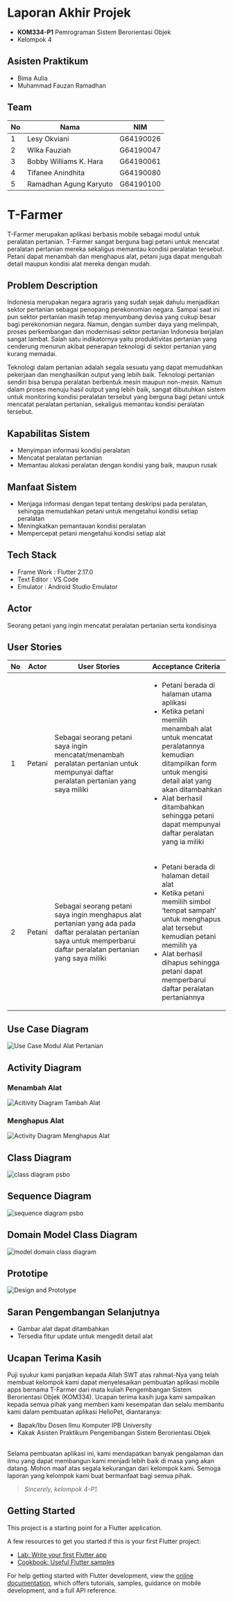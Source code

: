 # Laporan Akhir Projek
- **KOM334-P1** Pemrograman Sistem Berorientasi Objek
- Kelompok 4

## Asisten Praktikum
- Bima Aulia
- Muhammad Fauzan Ramadhan

## Team
<table>
  <thead>
      <th>No</th>
      <th>Nama</th>
      <th>NIM</th>
  </thead>
  
  <tbody>
    <tr>
      <td>1</td>
      <td>Lesy Okviani</td>
      <td>G64190026</td>
     </tr> 
    <tr>
      <td>2</td>
      <td>WIka Fauziah</td>
      <td>G64190047</td>
    </tr> 
    <tr>
      <td>3</td>
      <td>Bobby Williams K. Hara</td>
      <td>G64190061</td>
    </tr>
    <tr>
      <td>4</td>
      <td>Tifanee Anindhita</td>
      <td>G64190080</td>
    </tr>
    <tr>
      <td>5</td>
      <td>Ramadhan Agung Karyuto</td>
      <td>G64190100</td>
     </tr>
    </tbody>
</table> 


# T-Farmer

T-Farmer merupakan aplikasi berbasis mobile sebagai modul untuk peralatan pertanian. T-Farmer sangat berguna bagi petani untuk mencatat peralatan pertanian mereka sekaligus memantau kondisi peralatan tersebut. Petani dapat menambah dan menghapus alat, petani juga dapat mengubah detail maupun kondisi alat mereka dengan mudah.

## Problem Description 

Indonesia merupakan negara agraris yang sudah sejak dahulu menjadikan sektor pertanian sebagai penopang perekonomian negara. Sampai saat ini pun sektor pertanian masih tetap menyumbang devisa yang cukup besar bagi perekonomian negara. Namun, dengan sumber daya yang melimpah, proses perkembangan dan modernisasi sektor pertanian Indonesia berjalan sangat lambat. Salah satu indikatornya yaitu produktivitas pertanian yang cenderung menurun akibat penerapan teknologi di sektor pertanian yang kurang memadai.

Teknologi dalam pertanian adalah segala sesuatu yang dapat memudahkan pekerjaan dan menghasilkan output yang lebih baik. Teknologi pertanian sendiri bisa berupa peralatan berbentuk mesin maupun non-mesin. Namun dalam proses menuju hasil output yang lebih baik, sangat dibutuhkan sistem untuk monitoring kondisi peralatan tersebut yang berguna bagi petani untuk mencatat peralatan pertanian, sekaligus memantau kondisi peralatan tersebut.

## Kapabilitas Sistem

- Menyimpan informasi kondisi peralatan
- Mencatat peralatan pertanian 
- Memantau alokasi peralatan dengan kondisi yang baik, maupun rusak

## Manfaat Sistem

- Menjaga informasi dengan tepat tentang deskripsi pada peralatan, sehingga memudahkan petani untuk mengetahui kondisi setiap peralatan
- Meningkatkan pemantauan kondisi peralatan
- Mempercepat petani mengetahui kondisi setiap alat

## Tech Stack

- Frame Work  : Flutter 2.17.0
- Text Editor : VS Code
- Emulator    : Android Studio Emulator

## Actor
Seorang petani yang ingin mencatat peralatan pertanian serta kondisinya

## User Stories
<table>
  <thead>
      <th>No</th>
      <th>Actor</th>
      <th>User Stories</th>
      <th>Acceptance Criteria</th>
  </thead>
   <tbody>
    <tr>
      <td>1</td>
      <td>Petani</td>
      <td>Sebagai seorang petani saya ingin mencatat/menambah peralatan pertanian untuk mempunyai daftar peralatan pertanian yang saya miliki</td>
      <td> <ul> <li> Petani berada di halaman utama aplikasi </li>
                <li> Ketika petani memilih menambah alat untuk mencatat peralatannya kemudian ditampilkan form untuk mengisi detail alat yang akan ditambahkan </li>
                <li> Alat berhasil ditambahkan sehingga petani dapat mempunyai daftar peralatan yang ia miliki </li>
           </ul>
      </td>
     </tr>
      <tr>
      <td>2</td>
      <td>Petani</td>
      <td>Sebagai seorang petani saya ingin menghapus alat pertanian yang ada pada daftar peralatan pertanian saya untuk memperbarui daftar peralatan pertanian  yang saya miliki </td>
        <td> <ul> <li> Petani berada di halaman detail alat </li>
                  <li> Ketika petani memilih simbol ‘tempat sampah’  untuk menghapus alat tersebut kemudian petani memilih ya </li>
                  <li> Alat berhasil dihapus sehingga petani dapat memperbarui daftar peralatan pertaniannya </li>
             </ul>
      </td>
     </tr>
   </tbody>
</table>

## Use Case Diagram

![Use Case Modul Alat Pertanian](https://user-images.githubusercontent.com/66372277/174416224-2afa4378-7045-483a-8085-56bc9628587e.jpg)

## Activity Diagram

### Menambah Alat

![Acitivity Diagram Tambah Alat](https://user-images.githubusercontent.com/66372277/174416289-97d19184-9861-4655-8903-0e7067e419ae.jpg)

### Menghapus Alat

![Activity Diagram Menghapus Alat](https://user-images.githubusercontent.com/66372277/174416295-5ecba4a4-2670-483b-883c-15840b9a375e.jpg)

## Class Diagram

![class diagram psbo](https://user-images.githubusercontent.com/66372277/174416326-15d5490b-d7c5-423c-8660-bbbad3e9df7a.jpeg)

## Sequence Diagram

![sequence diagram psbo](https://user-images.githubusercontent.com/66372277/174416332-14db8573-2786-439c-a5a6-c2f1eb5c33d8.jpeg)

## Domain Model Class Diagram

![model domain class diagram](https://user-images.githubusercontent.com/66372277/174419171-4ceabf4e-8485-4117-b359-1be082661196.jpeg)

## Prototipe

![Design and Prototype](https://user-images.githubusercontent.com/66372277/174418548-a24b8490-cb6d-43f1-a67b-e14287569eea.png)

## Saran Pengembangan Selanjutnya
<ul>
  <li>Gambar alat dapat ditambahkan </li>
  <li>Tersedia fitur update untuk mengedit detail alat</li>
</ul>

## Ucapan Terima Kasih

Puji syukur kami panjatkan kepada Allah SWT atas rahmat-Nya yang telah membuat kelompok kami dapat menyelesaikan pembuatan aplikasi mobile apps bernama T-Farmer dari mata kuliah Pengembangan Sistem Berorientasi Objek (KOM334). Ucapan terima kasih juga kami sampaikan kepada semua pihak yang memberi kami kesempatan dan selalu membantu kami dalam pembuatan aplikasi HelloPet, diantaranya:
<br>
- Bapak/Ibu Dosen Ilmu Komputer IPB University
- Kakak Asisten Praktikum Pengembangan Sistem Berorientasi Objek
</br>
Selama pembuatan aplikasi ini, kami mendapatkan banyak pengalaman dan ilmu yang dapat membangun kami menjadi lebih baik di masa yang akan datang. Mohon maaf atas segala kekurangan dari kelompok kami. Semoga laporan yang kelompok kami buat bermanfaat bagi semua pihak.

> *Sincerely, kelompok 4-P1.*

## Getting Started

This project is a starting point for a Flutter application.

A few resources to get you started if this is your first Flutter project:

- [Lab: Write your first Flutter app](https://docs.flutter.dev/get-started/codelab)
- [Cookbook: Useful Flutter samples](https://docs.flutter.dev/cookbook)

For help getting started with Flutter development, view the
[online documentation](https://docs.flutter.dev/), which offers tutorials,
samples, guidance on mobile development, and a full API reference.
